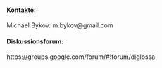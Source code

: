   <h4>Kontakte:</h4>
  <p>Michael Bykov: m.bykov@gmail.com</p>
  <h4>Diskussionsforum:</h4>
  <p class="external">https://groups.google.com/forum/#!forum/diglossa</p>
